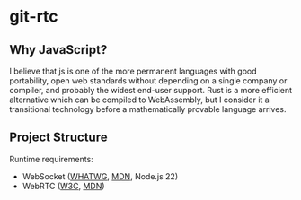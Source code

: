 # git-rtc

## Why JavaScript?

I believe that js is one of the more permanent languages with good portability, open web standards without depending on a single company or compiler, and probably the widest end-user support. Rust is a more efficient alternative which can be compiled to WebAssembly, but I consider it a transitional technology before a mathematically provable language arrives.

## Project Structure

Runtime requirements:

- WebSocket ([WHATWG](https://websockets.spec.whatwg.org/#the-websocket-interface), [MDN](https://developer.mozilla.org/en-US/docs/Web/API/WebSocket), Node.js 22)
- WebRTC ([W3C](https://www.w3.org/TR/webrtc/), [MDN](https://developer.mozilla.org/en-US/docs/Web/API/WebRTC_API))
